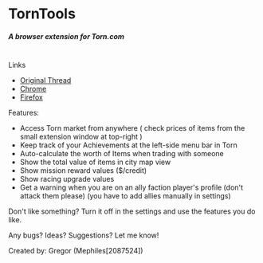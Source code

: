 # TornTools  
##### A browser extension for Torn.com
&nbsp;  
Links  
  - [Original Thread](https://www.torn.com/forums.php#/p=threads&f=67&t=16054539&b=0&a=0&start=0&to=19000313)  
  - [Chrome](https://chrome.google.com/webstore/detail/torn-tools/hjpaapdjcgbmeikfnahipphknonhlhib)  
  - [Firefox](https://addons.mozilla.org/en-US/firefox/addon/torn-tools/)  

Features:  
  - Access Torn market from anywhere ( check prices of items from the small extension window at top-right )  
  - Keep track of your Achievements at the left-side menu bar in Torn  
  - Auto-calculate the worth of Items when trading with someone  
  - Show the total value of items in city map view  
  - Show mission reward values ($/credit)  
  - Show racing upgrade values  
  - Get a warning when you are on an ally faction player's profile (don't attack them please) (you have to add allies manually in settings)  
  
Don't like something? Turn it off in the settings and use the features you do like.  

Any bugs? Ideas? Suggestions? Let me know!  

Created by: Gregor (Mephiles[2087524])
